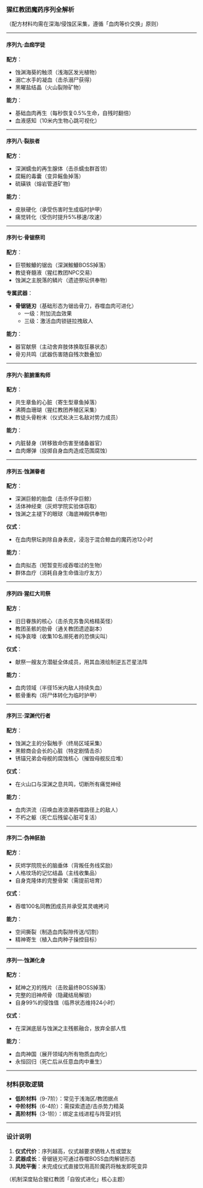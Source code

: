 ### **猩红教团魔药序列全解析**  
（配方材料均需在深海/侵蚀区采集，遵循「血肉等价交换」原则）

---

#### **序列九·血痂学徒**  
**配方**：  
- 蚀渊海葵的触须（浅海区发光植物）  
- 溺亡水手的凝血（击杀溺尸获得）  
- 黑曜盐结晶（火山裂隙矿物）  

**能力**：  
- 基础血肉再生（每秒恢复0.5%生命，自残时翻倍）  
- 血液感知（10米内生物心跳可视化）  

---

#### **序列八·裂肤者**  
**配方**：  
- 深渊蠕虫的再生腺体（击杀蠕虫群首领）  
- 腐鳐的毒囊（变异鳐鱼掉落）  
- 硫磺铁（熔岩管道矿物）  

**能力**：  
- 皮肤硬化（承受伤害时生成临时护甲）  
- 痛觉转化（受伤时提升5%移速/攻速）  

---

#### **序列七·骨锯祭司**  
**配方**：  
- 巨颚鮟鱇的锯齿（深渊鮟鱇BOSS掉落）  
- 教徒脊髓液（猩红教团NPC交易）  
- 蚀渊之主脱落的鳞片（遗迹祭坛供奉物）  

**专属武器**：  
- **骨锯链刃**（基础形态为锯齿骨刀，吞噬血肉可进化）  
  - 一级：附加流血效果  
  - 三级：激活血肉锁链拉拽敌人  

**能力**：  
- 器官献祭（主动舍弃肢体换取狂暴状态）  
- 骨刃共鸣（武器伤害随自残次数叠加）  

---

#### **序列六·脏腑重构师**  
**配方**：  
- 共生章鱼的心脏（寄生型章鱼掉落）  
- 沸腾血珊瑚（猩红教团养殖区采集）  
- 教徒头骨粉末（仪式处决三名敌对势力成员）  

**能力**：  
- 内脏替身（转移致命伤害至储备器官）  
- 血肉爆弹（投掷自身血肉造成范围腐蚀）  

---

#### **序列五·蚀渊眷者**  
**配方**：  
- 深渊巨鲸的胎盘（击杀怀孕巨鲸）  
- 活体神经束（灰烬学院实验体窃取）  
- 蚀渊之主褪下的眼球（海底神殿供奉物）  

**仪式**：  
- 在血肉祭坛剥除自身表皮，浸泡于混合鲸血的魔药池12小时  

**能力**：  
- 血肉拟态（短暂变形成吞噬过的生物）  
- 群体血疗（消耗自身生命值治疗友方）  

---

#### **序列四·猩红大司祭**  
**配方**：  
- 旧日眷族的核心（击杀克苏鲁风格精英怪）  
- 教团圣骸的肋骨（通关教团遗迹副本）  
- 纯净哀嚎（收集10名濒死者的恐惧尖叫）  

**仪式**：  
- 献祭一艘友方潜艇全体成员，用其血液绘制逆五芒星法阵  

**能力**：  
- 血肉领域（半径15米内敌人持续失血）  
- 骸骨重构（将尸体转化为临时护甲）  

---

#### **序列三·深渊代行者**  
**配方**：  
- 蚀渊之主的分裂触手（终局区域采集）  
- 黑鲸商会会长的心脏（特定剧情击杀）  
- 锈锚兄弟会母舰的腐蚀核心（摧毁母舰反应堆）  

**仪式**：  
- 在火山口与深渊之息共鸣，切断所有痛觉神经  

**能力**：  
- 血肉洪流（召唤血液浪潮吞噬路径上的敌人）  
- 不朽之躯（死亡后残留心脏可复活）  

---

#### **序列二·伪神胚胎**  
**配方**：  
- 灰烬学院院长的脑垂体（背叛任务线奖励）  
- 人格坟场的记忆结晶（主线收集品）  
- 自身克隆体的完整骨架（需提前培育）  

**仪式**：  
- 吞噬100名同教团成员并承受其灵魂拷问  

**能力**：  
- 空间撕裂（制造血肉裂隙传送/切割）  
- 精神寄生（植入血肉种子操控目标）  

---

#### **序列一·蚀渊化身**  
**配方**：  
- 弑神之刃的残片（击败最终BOSS掉落）  
- 完整的旧神颅骨（隐藏结局解锁）  
- 自身99%的侵蚀值（临界状态维持24小时）  

**仪式**：  
- 在深渊底层与蚀渊之主残骸融合，放弃全部人性  

**能力**：  
- 血肉神国（展开领域内所有物质血肉化）  
- 永恒回归（死亡后从任意血肉中重生）  

---

### **材料获取逻辑**  
- **低阶材料**（9-7阶）：常见于浅海区/教团据点  
- **中阶材料**（6-4阶）：需探索遗迹/击杀势力精英  
- **高阶材料**（3-1阶）：绑定主线进程与阵营对抗  

---

### **设计说明**  
1. **仪式代价**：序列越高，仪式越要求牺牲人性或盟友  
2. **武器成长**：骨锯链刃可通过吞噬BOSS血肉解锁形态  
3. **风险平衡**：未完成仪式直接饮用高阶魔药将触发即死变异  

（机制深度贴合猩红教团「自毁式进化」核心主题）